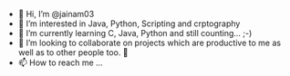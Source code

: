 - 👋 Hi, I’m @jainam03
- 👀 I’m interested in Java, Python, Scripting and crptography
- 🌱 I’m currently learning C, Java, Python and still counting... ;-)
- 💞️ I’m looking to collaborate on projects which are productive to me as well as to other people too. 🙂
- 📫 How to reach me ...

<!---
jainam03/jainam03 is a ✨ special ✨ repository because its `README.md` (this file) appears on your GitHub profile.
You can click the Preview link to take a look at your changes.
--->

